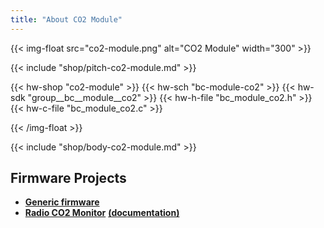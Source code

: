 ```yaml
---
title: "About CO2 Module"
---
```


{{< img-float src="co2-module.png" alt="CO2 Module" width="300" >}}

{{< include "shop/pitch-co2-module.md" >}}

{{< hw-shop "co2-module" >}}
{{< hw-sch "bc-module-co2" >}}
{{< hw-sdk "group__bc__module__co2" >}}
{{< hw-h-file "bc_module_co2.h" >}}
{{< hw-c-file "bc_module_co2.c" >}}

{{< /img-float >}}

{{< include "shop/body-co2-module.md" >}}

## Firmware Projects

* [**Generic firmware**](https://github.com/bigclownlabs/bcf-generic-node/releases)
* [**Radio CO2 Monitor**](https://github.com/bigclownlabs/bcf-radio-co2-monitor/releases) [**(documentation)**](https://www.bigclown.com/doc/projects/wireless-co2-monitor/)
